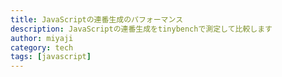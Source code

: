 ```yaml
---
title: JavaScriptの連番生成のパフォーマンス
description: JavaScriptの連番生成をtinybenchで測定して比較します
author: miyaji
category: tech
tags: [javascript]
---
```

